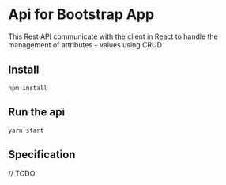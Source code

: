 # Api for Bootstrap App

This Rest API communicate with the client in React to handle the management of attributes - values using CRUD

## Install

`npm install`

## Run the api

`yarn start`

## Specification

// TODO
